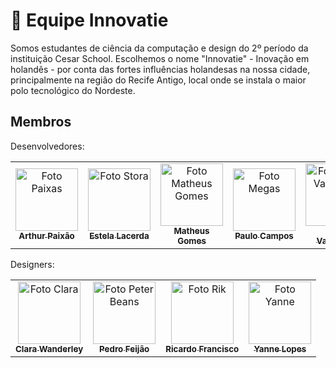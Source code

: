 # 🤝 Equipe Innovatie

Somos estudantes de ciência da computação e design do 2º período da instituição Cesar School. Escolhemos o nome "Innovatie" - Inovação em holandês - por conta das fortes influências holandesas na nossa cidade, principalmente na região do Recife Antigo, local onde se instala o maior polo tecnológico do Nordeste.

## Membros

Desenvolvedores:
<table>
  <tr>
    <td align="center">
      <a href="https://github.com/paixaoao">
        <img src="https://avatars.githubusercontent.com/u/126728380?v=4" width="100px;" alt="Foto Paixas"/><br>
        <sub>
          <b>Arthur Paixão</b>
        </sub>
      </a>
    </td>
    <td align="center">
      <a href="https://github.com/EstelaLacerda">
        <img src="https://avatars.githubusercontent.com/u/117921412?v=4" width="100px;" alt="Foto Stora"/><br>
        <sub>
          <b>Estela Lacerda</b>
        </sub>
      </a>
    </td>
    <td align="center">
      <a href="https://github.com/MatheusGom">
        <img src="https://avatars.githubusercontent.com/u/117746778?v=4" width="100px;" alt="Foto Matheus Gomes"/><br>
        <sub>
          <b>Matheus Gomes</b>
        </sub>
      </a>
    </td>
    <td align="center">
      <a href="https://github.com/paulo-campos-57">
        <img src="https://avatars.githubusercontent.com/u/77108503?v=4" width="100px;" alt="Foto Megas"/><br>
        <sub>
          <b>Paulo Campos</b>
        </sub>
      </a>
    </td>
    <td align="center">
      <a href="https://github.com/SofiaValadares">
        <img src="https://avatars.githubusercontent.com/u/113111708?v=4" width="100px;" alt="Foto Sofia Valadares"/><br>
        <sub>
          <b>Sofia Valadares</b>
        </sub>
      </a>
    </td>
    <td align="center">
      <a href="https://github.com/virnaamaral">
        <img src="https://avatars.githubusercontent.com/u/116957619?v=4" width="100px;" alt="Foto Virnas"/><br>
        <sub>
          <b>Virna Amaral</b>
        </sub>
      </a>
    </td>
  </tr>
</table>

Designers:
<table>
  <tr>
    <td align="center">
      <a href="#">
        <img src="https://cdn.discordapp.com/attachments/739288910013661257/1106264123559383080/Clara.jpg" width="100px height="100px";" alt="Foto Clara"/><br>
        <sub>
          <b>Clara Wanderley</b>
        </sub>
      </a>
    </td>
    <td align="center">
      <a href="#">
        <img src="https://cdn.discordapp.com/attachments/739288910013661257/1106264123962052630/Pedro.jpg" width="100px;" alt="Foto Peter Beans"/><br>
        <sub>
          <b>Pedro Feijão</b>
        </sub>
      </a>
    </td>
    <td align="center">
      <a href="#">
        <img src="https://cdn.discordapp.com/attachments/739288910013661257/1106264124427604079/Ricardo.jpg" width="100px;" alt="Foto Rik"/><br>
        <sub>
          <b>Ricardo Francisco</b>
        </sub>
      </a>
    </td>
    <td align="center">
      <a href="#">
        <img src="https://cdn.discordapp.com/attachments/739288910013661257/1106264125203566623/Yanne.jpg" width="100px;" alt="Foto Yanne"/><br>
        <sub>
          <b>Yanne Lopes</b> 
        </sub>
      </a>
    </td>
</table>
<!-- Falta botar fotas do people de designas -->
